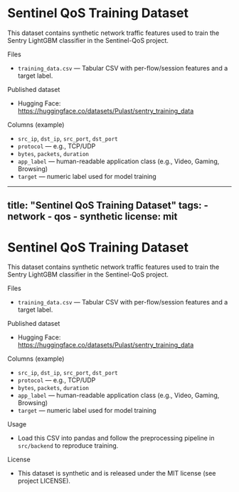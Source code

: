 # Sentinel QoS Training Dataset

This dataset contains synthetic network traffic features used to train the Sentry LightGBM classifier in the Sentinel-QoS project.

Files

- `training_data.csv` — Tabular CSV with per-flow/session features and a target label.

Published dataset

- Hugging Face: https://huggingface.co/datasets/Pulast/sentry_training_data

Columns (example)

- `src_ip`, `dst_ip`, `src_port`, `dst_port`
- `protocol` — e.g., TCP/UDP
- `bytes`, `packets`, `duration`
- `app_label` — human-readable application class (e.g., Video, Gaming, Browsing)
- `target` — numeric label used for model training

---
title: "Sentinel QoS Training Dataset"
tags:
	- network
	- qos
	- synthetic
license: mit
---

# Sentinel QoS Training Dataset

This dataset contains synthetic network traffic features used to train the Sentry LightGBM classifier in the Sentinel-QoS project.

Files

- `training_data.csv` — Tabular CSV with per-flow/session features and a target label.

Published dataset

- Hugging Face: https://huggingface.co/datasets/Pulast/sentry_training_data

Columns (example)

- `src_ip`, `dst_ip`, `src_port`, `dst_port`
- `protocol` — e.g., TCP/UDP
- `bytes`, `packets`, `duration`
- `app_label` — human-readable application class (e.g., Video, Gaming, Browsing)
- `target` — numeric label used for model training

Usage

- Load this CSV into pandas and follow the preprocessing pipeline in `src/backend` to reproduce training.

License

- This dataset is synthetic and is released under the MIT license (see project LICENSE).
